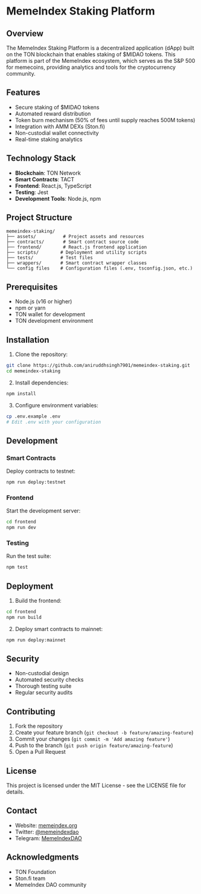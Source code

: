 # MemeIndex Staking Platform

## Overview
The MemeIndex Staking Platform is a decentralized application (dApp) built on the TON blockchain that enables staking of $MIDAO tokens. This platform is part of the MemeIndex ecosystem, which serves as the S&P 500 for memecoins, providing analytics and tools for the cryptocurrency community.

## Features
- Secure staking of $MIDAO tokens
- Automated reward distribution
- Token burn mechanism (50% of fees until supply reaches 500M tokens)
- Integration with AMM DEXs (Ston.fi)
- Non-custodial wallet connectivity
- Real-time staking analytics

## Technology Stack
- **Blockchain**: TON Network
- **Smart Contracts**: TACT
- **Frontend**: React.js, TypeScript
- **Testing**: Jest
- **Development Tools**: Node.js, npm

## Project Structure
```
memeindex-staking/
├── assets/          # Project assets and resources
├── contracts/       # Smart contract source code
├── frontend/        # React.js frontend application
├── scripts/        # Deployment and utility scripts
├── tests/          # Test files
├── wrappers/       # Smart contract wrapper classes
└── config files    # Configuration files (.env, tsconfig.json, etc.)
```

## Prerequisites
- Node.js (v16 or higher)
- npm or yarn
- TON wallet for development
- TON development environment

## Installation
1. Clone the repository:
```bash
git clone https://github.com/aniruddhsingh7901/memeindex-staking.git
cd memeindex-staking
```

2. Install dependencies:
```bash
npm install
```

3. Configure environment variables:
```bash
cp .env.example .env
# Edit .env with your configuration
```

## Development

### Smart Contracts
Deploy contracts to testnet:
```bash
npm run deploy:testnet
```

### Frontend
Start the development server:
```bash
cd frontend
npm run dev
```

### Testing
Run the test suite:
```bash
npm test
```

## Deployment
1. Build the frontend:
```bash
cd frontend
npm run build
```

2. Deploy smart contracts to mainnet:
```bash
npm run deploy:mainnet
```

## Security
- Non-custodial design
- Automated security checks
- Thorough testing suite
- Regular security audits

## Contributing
1. Fork the repository
2. Create your feature branch (`git checkout -b feature/amazing-feature`)
3. Commit your changes (`git commit -m 'Add amazing feature'`)
4. Push to the branch (`git push origin feature/amazing-feature`)
5. Open a Pull Request

## License
This project is licensed under the MIT License - see the LICENSE file for details.

## Contact
- Website: [memeindex.org](https://memeindex.org/)
- Twitter: [@memeindexdao](https://twitter.com/MemeIndexDAO)
- Telegram: [MemeIndexDAO](https://t.me/memeindexdao)

## Acknowledgments
- TON Foundation
- Ston.fi team
- MemeIndex DAO community